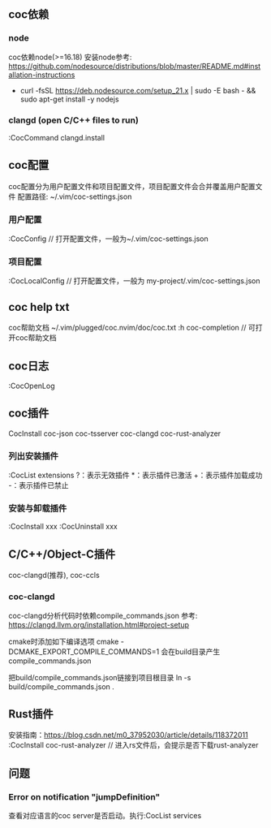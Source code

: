 ## coc依赖
### node
coc依赖node(>=16.18)
安装node参考: https://github.com/nodesource/distributions/blob/master/README.md#installation-instructions
- curl -fsSL https://deb.nodesource.com/setup_21.x | sudo -E bash - && sudo apt-get install -y nodejs

### clangd (open C/C++ files to run)
:CocCommand clangd.install

## coc配置
coc配置分为用户配置文件和项目配置文件，项目配置文件会合并覆盖用户配置文件
配置路径: ~/.vim/coc-settings.json

### 用户配置
:CocConfig        // 打开配置文件，一般为~/.vim/coc-settings.json

### 项目配置
:CocLocalConfig   // 打开配置文件，一般为 my-project/.vim/coc-settings.json

## coc help txt
coc帮助文档 ~/.vim/plugged/coc.nvim/doc/coc.txt
:h coc-completion // 可打开coc帮助文档

## coc日志
:CocOpenLog

## coc插件
CocInstall coc-json coc-tsserver coc-clangd coc-rust-analyzer

### 列出安装插件
:CocList extensions
  ?：表示无效插件
 \*：表示插件已激活
  +：表示插件加载成功
  -：表示插件已禁止

### 安装与卸载插件
:CocInstall xxx
:CocUninstall xxx


## C/C++/Object-C插件
coc-clangd(推荐), coc-ccls

### coc-clangd
coc-clangd分析代码时依赖compile_commands.json
参考: https://clangd.llvm.org/installation.html#project-setup

cmake时添加如下编译选项
cmake -DCMAKE_EXPORT_COMPILE_COMMANDS=1
会在build目录产生compile_commands.json

把build/compile_commands.json链接到项目根目录
ln -s build/compile_commands.json .

## Rust插件
安装指南：https://blog.csdn.net/m0_37952030/article/details/118372011
:CocInstall coc-rust-analyzer   // 进入rs文件后，会提示是否下载rust-analyzer

## 问题

### Error on notification "jumpDefinition"
查看对应语言的coc server是否启动。执行:CocList services
